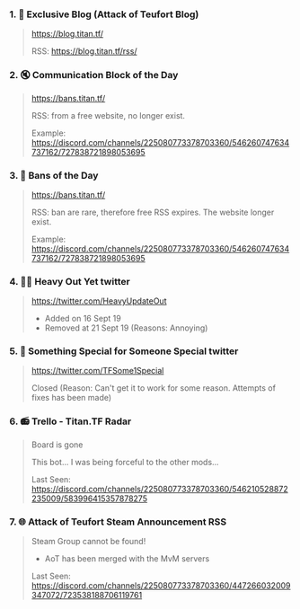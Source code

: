 ### 1. 📰 Exclusive Blog (Attack of Teufort Blog)
> https://blog.titan.tf/
> 
> RSS: https://blog.titan.tf/rss/

### 2. 🔇 Communication Block of the Day
> https://bans.titan.tf/
> 
> RSS: from a free website, no longer exist.
>
> Example: https://discord.com/channels/225080773378703360/546260747634737162/727838721898053695

### 3. 🔨 Bans of the Day
> https://bans.titan.tf/
> 
> RSS: ban are rare, therefore free RSS expires. The website longer exist.
> 
> Example: https://discord.com/channels/225080773378703360/546260747634737162/727838721898053695

### 4. 🏃‍♂️ Heavy Out Yet twitter
> https://twitter.com/HeavyUpdateOut
>
> - Added on 16 Sept 19 
> - Removed at 21 Sept 19 (Reasons: Annoying)

### 5. 💍 Something Special for Someone Special twitter
> https://twitter.com/TFSome1Special
>
> Closed (Reason: Can't get it to work for some reason. Attempts of fixes has been made)

### 6. 📻 Trello - Titan.TF Radar
> Board is gone
>
> This bot... I was being forceful to the other mods... 
>
> Last Seen: https://discord.com/channels/225080773378703360/546210528872235009/583996415357878275

### 7. 🌐 Attack of Teufort Steam Announcement RSS
> Steam Group cannot be found! 
> - AoT has been merged with the MvM servers
>
> Last Seen: https://discord.com/channels/225080773378703360/447266032009347072/723538188706119761
